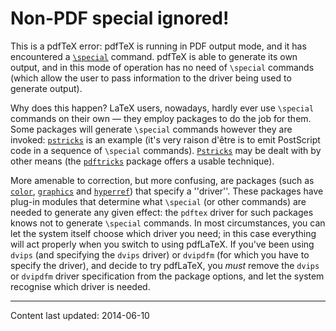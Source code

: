 # Non-PDF special ignored!

This is a pdfTeX error: pdfTeX is running in PDF output
mode, and it has encountered a 
[`\special`](./FAQ-specials.html) command.  pdfTeX is
able to generate its own output, and in this mode of operation has no
need of `\special` commands (which allow the user to pass
information to the driver being used to generate output).

Why does this happen?  LaTeX users, nowadays, hardly ever use
`\special` commands on their own&nbsp;&mdash; they employ packages to do the
job for them.  Some packages will generate `\special` commands
however they are invoked: [`pstricks`](http://ctan.org/pkg/pstricks) is an example (it's very
raison d'&ecirc;tre is to emit PostScript code in a sequence of `\special`
commands).  [`Pstricks`](http://ctan.org/pkg/Pstricks) may be dealt with by other means (the
[`pdftricks`](http://ctan.org/pkg/pdftricks) package offers a usable technique).

More amenable to correction, but more confusing, are packages (such as
[`color`](http://ctan.org/pkg/color), [`graphics`](http://ctan.org/pkg/graphics) and [`hyperref`](http://ctan.org/pkg/hyperref)) that
specify a ''driver''.  These packages have plug-in modules that
determine what `\special` (or other commands) are needed to generate
any given effect: the `pdftex` driver for such packages knows not to
generate `\special` commands.  In most circumstances, you can let
the system itself choose which driver you need; in this case
everything will act properly when you switch to using pdfLaTeX.  If
you've been using `dvips` (and specifying the `dvips` driver)
or `dvipdfm` (for which you have to specify the driver), and
decide to try pdfLaTeX, you _must_ remove the `dvips` or
`dvipdfm` driver specification from the package options, and let the
system recognise which driver is needed.


----

Content last updated: 2014-06-10
